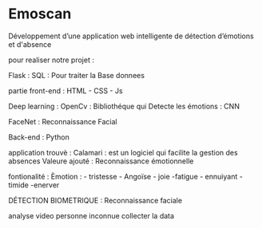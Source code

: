 # Emoscan
Développement d’une application web intelligente de détection d’émotions et d'absence 

pour realiser notre projet :


Flask : SQL : Pour traiter la Base donnees 

partie front-end : HTML - CSS - Js 

Deep learning : OpenCv : Bibliothéque qui Detecte les émotions : CNN 

FaceNet : Reconnaissance Facial 

Back-end : Python 

application trouvè : 
                     Calamari : est un logiciel qui facilite la gestion des absences 
                                 Valeure ajouté :  Reconnaissance émotionnelle 


fontionalité : Èmotion : - tristesse 
                         -  Angoïse 
                          -  joie 
                          -fatigue 
                          - ennuiyant 
                          - timide 
                          -enerver

DÉTECTION BIOMETRIQUE :      Reconnaissance faciale 

analyse video personne inconnue 
collecter la data 



